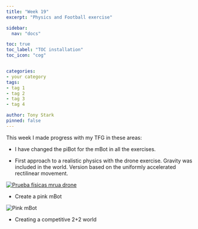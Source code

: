 ```yaml
---
title: "Week 19"
excerpt: "Physics and Football exercise"

sidebar:
  nav: "docs"

toc: true
toc_label: "TOC installation"
toc_icon: "cog"


categories:
- your category
tags:
- tag 1
- tag 2
- tag 3
- tag 4

author: Tony Stark
pinned: false
---
```


This week I made progress with my TFG in these areas:
- I have changed the piBot for the mBot in all the exercises.

- First approach to a realistic physics with the drone exercise. Gravity was included in the world. Version based on the uniformly accelerated rectilinear movement.

[![Prueba físicas mrua drone](http://img.youtube.com/vi/ML7DKHmdODA/0.jpg)](https://www.youtube.com/watch?v=ML7DKHmdODA)

- Create a pink mBot

![Pink mBot](https://user-images.githubusercontent.com/52928749/74111062-d68b0e80-4b91-11ea-8890-d481ec56142d.png)

- Creating a competitive 2+2 world


